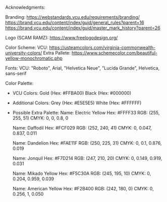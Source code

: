 Acknowledgments:

  Branding:
  https://webstandards.vcu.edu/requirements/branding/
  https://brand.vcu.edu/content/index/guid/general_rules?parent=16
  https://brand.vcu.edu/content/index/guid/master_mark_history?parent=26

  Logo (SCAM RAMZ):
  https://www.freelogodesign.org/

  Color Scheme: 
  VCU: https://usteamcolors.com/virginia-commonwealth-university-colors/
  Extra Pallete: https://www.schemecolor.com/beautiful-yellow-monochromatic.php

  Fonts:
  VCU: "Roboto", Arial, "Helvetica Neue", "Lucida Grande", Helvetica, sans-serif

  Color Palette:
  - VCU Colors:
      Gold (Hex: #FFBA00)
      Black (Hex: #000000)

  -	Additional Colors:
      Grey (Hex: #E5E5E5)
      White (Hex: #FFFFFF)

  -	Possible Extra Palette:
      Name: Electric Yellow
      Hex: #FFFF33
      RGB: (255, 255, 51)
      CMYK: 0, 0, 0.8, 0
      
      Name: Daffodil
      Hex: #FCF029
      RGB: (252, 240, 41)
      CMYK: 0, 0.047, 0.837, 0.011

      Name: Dandelion
      Hex: #FAE11F
      RGB: (250, 225, 31)
      CMYK: 0, 0.1, 0.876, 0.019

      Name: Jonquil
      Hex: #F7D214
      RGB: (247, 210, 20)
      CMYK: 0, 0.149, 0.919, 0.031

      Name: Mikado Yellow
      Hex: #F5C30A
      RGB: (245, 195, 10)
      CMYK: 0, 0.204, 0.959, 0.039

      Name: American Yellow
      Hex: #F2B400
      RGB: (242, 180, 0)
      CMYK: 0, 0.256, 1, 0.050
